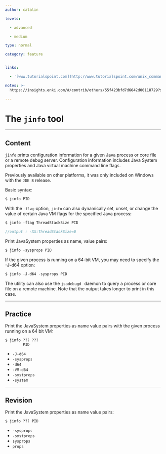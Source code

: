 ```yaml
---
author: catalin

levels:

  - advanced

  - medium

type: normal

category: feature


links:

  - '[www.tutorialspoint.com](http://www.tutorialspoint.com/unix_commands/jinfo.htm){website}'

notes: >-
  https://insights.enki.com/#/contrib/others/55f423bfd7d6642d00118729?search=khandelwalrinki

---
```


# The `jinfo` tool

---
## Content

`jinfo` prints configuration information for a given Java process or core file or a remote debug server. Configuration information includes Java System properties and Java virtual machine command line flags.

Previously available on other platforms, it was only included on Windows with the `JDK 8` release.

Basic syntax:
```java
$ jinfo PID 
```

With the `-flag` option, `jinfo` can also dynamically set, unset, or change the value of certain Java VM flags for the specified Java process:

```java
$ jinfo -flag ThreadStackSize PID

//output : -XX:ThreadStackSize=0
```

Print JavaSystem properties as name, value pairs:

```java
$ jinfo -sysprops PID
```
 If the given process is running on a 64-bit VM, you may need to specify the -J-d64 option: 
```java
$ jinfo -J-d64 -sysprops PID

```
The utility can also use the `jsadebugd ` daemon to query a process or core file on a remote machine. Note that the output takes longer to print in this case.

---
## Practice

Print the JavaSystem properties as name value pairs with the given process running on a 64 bit VM:
```
$ jinfo ??? ???
        PID
```

* `-J-d64` 
* `-sysprops` 
* `-d64` 
* `-VM-d64` 
* `-systprops` 
* `-system`

---
## Revision

Print the JavaSystem properties as name value pairs:
```
$ jinfo ??? PID
```

* `-sysprops` 
* `-systprops` 
* `sysprops` 
* `props`

